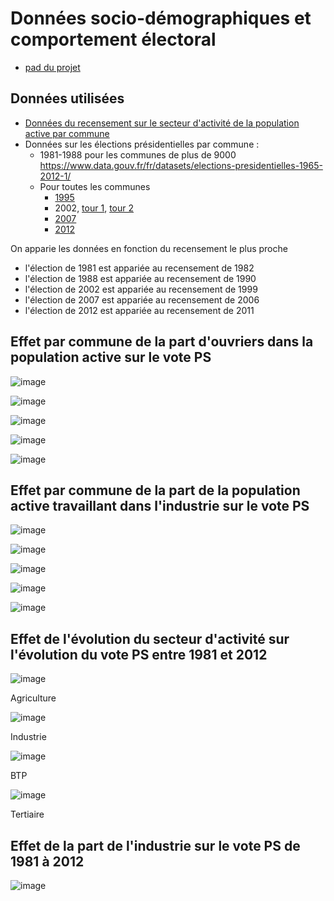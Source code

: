 # Données socio-démographiques et comportement électoral

* [pad du projet](https://lite5.framapad.org/p/cspvote)

## Données utilisées

* [Données du recensement sur le secteur d'activité de la population active par commune](http://www.insee.fr/fr/themes/detail.asp?reg_id=99&ref_id=pop-act-csp-dipl) 
* Données sur les élections présidentielles par commune : 
	* 1981-1988 pour les communes de plus de 9000 https://www.data.gouv.fr/fr/datasets/elections-presidentielles-1965-2012-1/
	* Pour toutes les communes 
		* [1995](https://www.data.gouv.fr/fr/datasets/election-presidentielle-1995-resultats-572085/)
		* 2002, [tour 1](https://www.data.gouv.fr/fr/datasets/election-presidentielle-2002-resultats-572116/), [tour 2](https://www.data.gouv.fr/fr/datasets/election-presidentielle-2002-resultats-572118/)
		* [2007](https://www.data.gouv.fr/fr/datasets/election-presidentielle-2007-resultats-572122/)
		* [2012](https://www.data.gouv.fr/fr/datasets/election-presidentielle-2012-resultats-572126/)

On apparie les données en fonction du recensement le plus proche
* l'élection de 1981 est appariée au recensement de 1982
* l'élection de 1988 est appariée au recensement de 1990
* l'élection de 2002 est appariée au recensement de 1999
* l'élection de 2007 est appariée au recensement de 2006
* l'élection de 2012 est appariée au recensement de 2011



## Effet par commune de la part d'ouvriers dans la population active sur le vote PS

![image](output/ouvriers_ps_1981.png)

![image](output/ouvriers_ps_1988.png)

![image](output/ouvriers_ps_2002.png)

![image](output/ouvriers_ps_2007.png)

![image](output/ouvriers_ps_2012.png)



## Effet par commune de la part de la population active travaillant dans l'industrie sur le vote PS

![image](output/voteps_shareindustrie_1981.png)

![image](output/voteps_shareindustrie_1988.png)

![image](output/voteps_shareindustrie_2002.png)

![image](output/voteps_shareindustrie_2007.png)

![image](output/voteps_shareindustrie_2012.png)



## Effet de l'évolution du secteur d'activité sur l'évolution du vote PS entre 1981 et 2012

![image](graph1.png)

Agriculture

![image](graph2.png)

Industrie

![image](graph3.png)

BTP

![image](graph4.png)

Tertiaire


## Effet de la part de l'industrie sur le vote PS de 1981 à 2012

![image](graph_coefplot.png)
